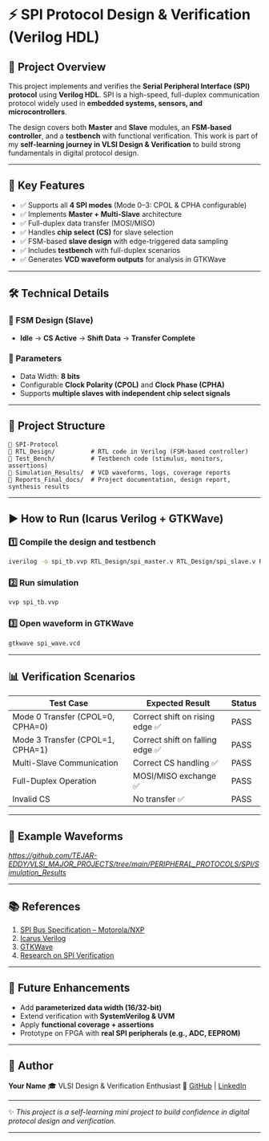 
# ⚡ SPI Protocol Design & Verification (Verilog HDL)

## 📌 Project Overview

This project implements and verifies the **Serial Peripheral Interface (SPI) protocol** using **Verilog HDL**.
SPI is a high-speed, full-duplex communication protocol widely used in **embedded systems, sensors, and microcontrollers**.

The design covers both **Master** and **Slave** modules, an **FSM-based controller**, and a **testbench** with functional verification.
This work is part of my **self-learning journey in VLSI Design & Verification** to build strong fundamentals in digital protocol design.

---

## 🎯 Key Features

* ✅ Supports all **4 SPI modes** (Mode 0–3: CPOL & CPHA configurable)
* ✅ Implements **Master + Multi-Slave** architecture
* ✅ Full-duplex data transfer (MOSI/MISO)
* ✅ Handles **chip select (CS)** for slave selection
* ✅ FSM-based **slave design** with edge-triggered data sampling
* ✅ Includes **testbench** with full-duplex scenarios
* ✅ Generates **VCD waveform outputs** for analysis in GTKWave

---

## 🛠️ Technical Details

### 🔑 FSM Design (Slave)

* **Idle** → **CS Active** → **Shift Data** → **Transfer Complete**

### 📐 Parameters

* Data Width: **8 bits**
* Configurable **Clock Polarity (CPOL)** and **Clock Phase (CPHA)**
* Supports **multiple slaves with independent chip select signals**

---

## 📂 Project Structure

```
📁 SPI-Protocol
📁 RTL_Design/          # RTL code in Verilog (FSM-based controller)
📁 Test_Bench/          # Testbench code (stimulus, monitors, assertions)
📁 Simulation_Results/  # VCD waveforms, logs, coverage reports
📁 Reports_Final_docs/  # Project documentation, design report, synthesis results

```

---

## ▶️ How to Run (Icarus Verilog + GTKWave)

### 1️⃣ Compile the design and testbench

```bash
iverilog -o spi_tb.vvp RTL_Design/spi_master.v RTL_Design/spi_slave.v RTL_Design/spi_top.v Test_Bench/spi_tb.v
```

### 2️⃣ Run simulation

```bash
vvp spi_tb.vvp
```

### 3️⃣ Open waveform in GTKWave

```bash
gtkwave spi_wave.vcd
```

---

## 📊 Verification Scenarios

| Test Case                        | Expected Result                 | Status |
| -------------------------------- | ------------------------------- | ------ |
| Mode 0 Transfer (CPOL=0, CPHA=0) | Correct shift on rising edge ✅  | PASS   |
| Mode 3 Transfer (CPOL=1, CPHA=1) | Correct shift on falling edge ✅ | PASS   |
| Multi-Slave Communication        | Correct CS handling ✅           | PASS   |
| Full-Duplex Operation            | MOSI/MISO exchange ✅            | PASS   |
| Invalid CS                       | No transfer ✅                   | PASS   |

---

## 📸 Example Waveforms

*https://github.com/TEJAR-EDDY/VLSI_MAJOR_PROJECTS/tree/main/PERIPHERAL_PROTOCOLS/SPI/Simulation_Results*

---

## 📚 References

1. [SPI Bus Specification – Motorola/NXP](https://www.nxp.com/docs/en/application-note/AN4255.pdf)
2. [Icarus Verilog](http://iverilog.icarus.com/)
3. [GTKWave](http://gtkwave.sourceforge.net/)
4. [Research on SPI Verification](https://arxiv.org/abs/2404.10375)

---

## 🚀 Future Enhancements

* Add **parameterized data width (16/32-bit)**
* Extend verification with **SystemVerilog & UVM**
* Apply **functional coverage + assertions**
* Prototype on FPGA with **real SPI peripherals (e.g., ADC, EEPROM)**

---

## 👤 Author

**Your Name**
🎓 VLSI Design & Verification Enthusiast
🔗 [GitHub](https://github.com/yourprofile) | [LinkedIn](https://linkedin.com/in/yourprofile)

---

✨ *This project is a self-learning mini project to build confidence in digital protocol design and verification.*

---

